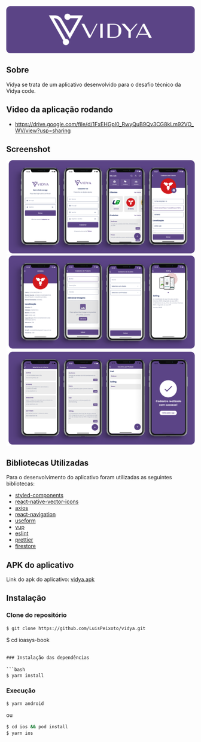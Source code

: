 <img alt="vidya" src="banner.png" />

## Sobre

Vidya se trata de um aplicativo desenvolvido para o desafio técnico da Vidya code.

## Video da aplicação rodando

- https://drive.google.com/file/d/1FxEHGpI0_RwyQuB9Qv3CG8kLm92VO_WV/view?usp=sharing

## Screenshot

![App Screenshot](screenshot1.png)
![App Screenshot](screenshot2.png)
![App Screenshot](screenshot3.png)

## Bibliotecas Utilizadas

Para o desenvolvimento do aplicativo foram utilizadas as seguintes bibliotecas:

- [styled-components](https://styled-components.com/e)
- [react-native-vector-icons](https://www.npmjs.com/package/react-native-vector-icons)
- [axios](https://axios-http.com/docs/intro)
- [react-navigation](https://reactnavigation.org/)
- [useform](https://useform.io/)
- [yup](https://www.npmjs.com/package/yup)
- [eslint](https://eslint.org/)
- [prettier](https://prettier.io/)
- [firestore](https://firebase.google.com/docs/firestore)

## APK do aplicativo

Link do apk do aplicativo: [vidya.apk](https://github.com/LuisPeixoto/vidya/releases/tag/vidya.apk)

## Instalação

### Clone do repositório

```bash
$ git clone https://github.com/LuisPeixoto/vidya.git
```

$ cd ioasys-book

````

### Instalação das dependências

```bash
$ yarn install
````

### Execução

```bash
$ yarn android
```

ou

```bash
$ cd ios && pod install
$ yarn ios
```

```

```
